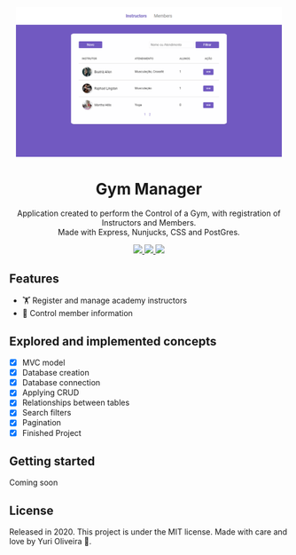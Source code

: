 <h1 align="center">
    <br>
        <img src="public/images/indexInstructors.png" alt="Index Instructors" width="480">
    <br><br>
        Gym Manager 
</h1>

<div>
    <p align="center">
        Application created to perform the Control of a Gym, with registration of Instructors and Members. <br>Made with Express, Nunjucks, CSS and PostGres.
    </p>
</div>

<div>

  <p align="center">
    <a href="https://www.linkedin.com/in/yuri-silva99/" target="_blank">
        <img src="https://img.shields.io/badge/Author-Yuri%20Silva-blueviolet">
    </a>
    <a href="#">
        <img src="https://img.shields.io/badge/Framework-Express-blueviolet">
    </a>
    <a href="#">
        <img src="https://img.shields.io/badge/Language-Javascript-blueviolet">
    </a>
  </p>

</div>

## Features

- 🏋️ Register and manage academy instructors
- 🚴 Control member information

## Explored and implemented concepts

- [X] MVC model
- [X] Database creation
- [X] Database connection
- [X] Applying CRUD
- [X] Relationships between tables
- [X] Search filters
- [X] Pagination
- [X] Finished Project

## Getting started

Coming soon

<!-- As this is an introductory project, there is no installation tutorial. Just open and enjoy. -->

## License

Released in 2020. This project is under the MIT license.
Made with care and love by Yuri Oliveira 🚀.